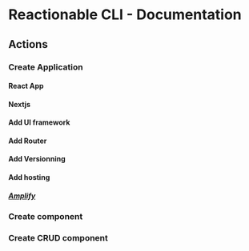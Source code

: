 # Reactionable CLI - Documentation

## Actions

### Create Application

#### React App

#### Nextjs

#### Add UI framework

#### Add Router

#### Add Versionning

#### Add hosting

##### [Amplify](./hosting/amplify.md)

### Create component

### Create CRUD component
